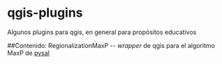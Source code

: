 qgis-plugins
============
  Algunos plugins para qgis, en general para propósitos educativos

##Contenido:
RegionalizationMaxP -- _wrapper_ de qgis para el algoritmo MaxP de [pysal](https://geodacenter.asu.edu/projects/pysal)
